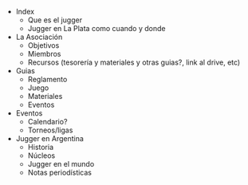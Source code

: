 

* Index
  * Que es el jugger
  * Jugger en La Plata como cuando y donde
* La Asociación
  * Objetivos
  * Miembros
  * Recursos (tesorería y materiales y otras guias?, link al drive, etc)
* Guias
  * Reglamento
  * Juego
  * Materiales
  * Eventos
* Eventos
  - Calendario?
  * Torneos/ligas
* Jugger en Argentina
  * Historia
  * Núcleos
  * Jugger en el mundo
  - Notas periodísticas
